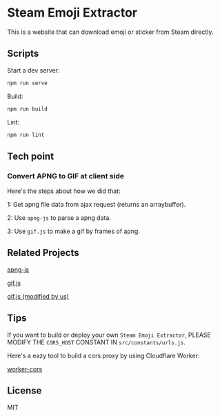 # Steam Emoji Extractor

This is a website that can download emoji or sticker from Steam directly.

## Scripts

Start a dev server:

```bash
npm run serve
```

Build:

```bash
npm run build
```

Lint:

```bash
npm run lint
```

## Tech point

### Convert APNG to GIF at client side

Here's the steps about how we did that:

1: Get apng file data from ajax request (returns an arraybuffer).

2: Use `apng-js` to parse a apng data.

3: Use `gif.js` to make a gif by frames of apng.

## Related Projects

[apng-js](https://github.com/davidmz/apng-js)

[gif.js](https://github.com/jnordberg/gif.js)

[gif.js (modified by us)](https://github.com/backrunner/gif.js)

## Tips

If you want to build or deploy your own `Steam Emoji Extractor`, PLEASE MODIFY THE `CORS_HOST` CONSTANT IN `src/constants/urls.js`.

Here's a eazy tool to build a cors proxy by using Cloudflare Worker:

[worker-cors](https://github.com/backrunner/worker-cors)

## License

MIT
